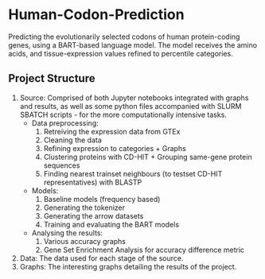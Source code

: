 # Human-Codon-Prediction
Predicting the evolutionarily selected codons of human protein-coding genes, using a BART-based language model. The model receives the amino acids, and tissue-expression values refined to percentile categories.

## Project Structure
1. Source: Comprised of both Jupyter notebooks integrated with graphs and results, as well as some python files accompanied with SLURM SBATCH scripts - for the more computationally intensive tasks.
   - Data preprocessing:
      1. Retreiving the expression data from GTEx
      2. Cleaning the data
      3.  Refining expression to categories + Graphs
      4.  Clustering proteins with CD-HIT + Grouping same-gene protein sequences
      5.  Finding nearest trainset neighbours (to testset CD-HIT representatives) with BLASTP
   - Models:
      1. Baseline models (frequency based)
      2. Generating the tokenizer
      3. Generating the arrow datasets
      4. Training and evaluating the BART models
   - Analysing the results:
      1. Various accuracy graphs
      2. Gene Set Enrichment Analysis for accuracy difference metric
2. Data: The data used for each stage of the source.
3. Graphs: The interesting graphs detailing the results of the project.
